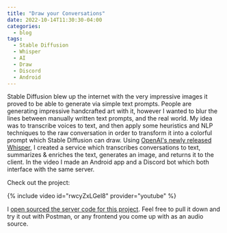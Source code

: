 ```yaml
---
title: "Draw your Conversations"
date: 2022-10-14T11:30:30-04:00
categories:
  - blog
tags:
  - Stable Diffusion
  - Whisper
  - AI
  - Draw
  - Discord
  - Android
---
```

Stable Diffusion blew up the internet with the very impressive images it proved to be able to generate via simple text prompts. People are generating impressive handcrafted art with it, however I wanted to blur the lines between manually written text prompts, and the real world. My idea was to transcribe voices to text, and then apply some heuristics and NLP techniques to the raw conversation in order to transform it into a colorful prompt which Stable Diffusion can draw. Using [OpenAI's newly released Whisper][whisper], I created a service which transcribes conversations to text, summarizes & enriches the text, generates an image, and returns it to the client. In the video I made an Android app and a Discord bot which both interface with the same server.

Check out the project:

{% include video id="rwcyZxLGel8" provider="youtube" %}

I [open sourced the server code for this project][project-code]. Feel free to pull it down and try it out with Postman, or any frontend you come up with as an audio source.

[project-code]: https://github.com/calebolson123/DrawYourConversations
[stable-diffusion]: https://github.com/CompVis/stable-diffusion
[whisper]: https://openai.com/blog/whisper/